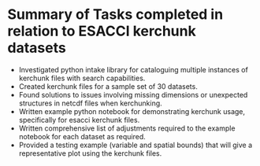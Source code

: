 # Summary of Tasks completed in relation to ESACCI kerchunk datasets
 - Investigated python intake library for cataloguing multiple instances of kerchunk files with search capabilities.
 - Created kerchunk files for a sample set of 30 datasets.
 - Found solutions to issues involving missing dimensions or unexpected structures in netcdf files when kerchunking.
 - Written example python notebook for demonstrating kerchunk usage, specifically for esacci kerchunk files.
 - Written comprehensive list of adjustments required to the example notebook for each dataset as required.
 - Provided a testing example (variable and spatial bounds) that will give a representative plot using the kerchunk files. 